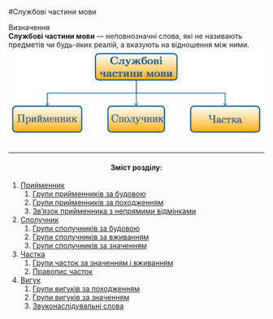 #Службовi частини мови

<div class="eoz-wrap">
<span class="eoz">Визначення</span>
<div class="eoz-text">
<strong>Службовi частини мови</strong> — неповнозначнi слова, якi не називають предметiв чи будь-яких реалiй, а вказують на вiдношення мiж ними.
</div>
</div>


<div class="center">
<img src="../pics/11/1.png" width="600px" class="center"/>
</div>
<br>

<hr>
<center><h4>Зміст розділу:</h4></center>

   1. [Прийменник](priymennik.html)
        1. [Групи прийменникiв за будовою](grupi_priymennikiv_za_budovoyu.html)
        2. [Групи прийменникiв за походженням](grupi_priymennikiv_za_pohodjennyam.html)
        3. [Зв’язок прийменника з непрямими вiдмiнками](znyazok_priymennika_z_nepryamimi_vidminkami_imennika.html)
   2. [Сполучник](spoluchnik.html)
        1. [Групи сполучникiв за будовою](grupi_spoluchnikiv_za_budovoyu.html)
        2. [Групи сполучникiв за вживанням](grupi_spoluchnikiv_za_vjivannyam.html)
        3. [Групи сполучникiв за значенням](grupi_spoluchnikiv_za_znachennyam.html)
   3. [Частка](chastka.html)
        1. [Групи часток за значенням i вживанням](grupi_chastok_za_znachennyam_i_vjivannyam.html)
        2. [Правопис часток](pravopis_chastok.html)
   4. [Вигук](viguk.html)
        1. [Групи вигукiв за походженням](grupi_vigukiv_za_pohodjennyam.html)
        2. [Групи вигукiв за значенням](grupi_vigukiv_za_znachennyam.html)
        3. [Звуконаслiдувальнi слова](zvukonasliduvalni_slova.html)